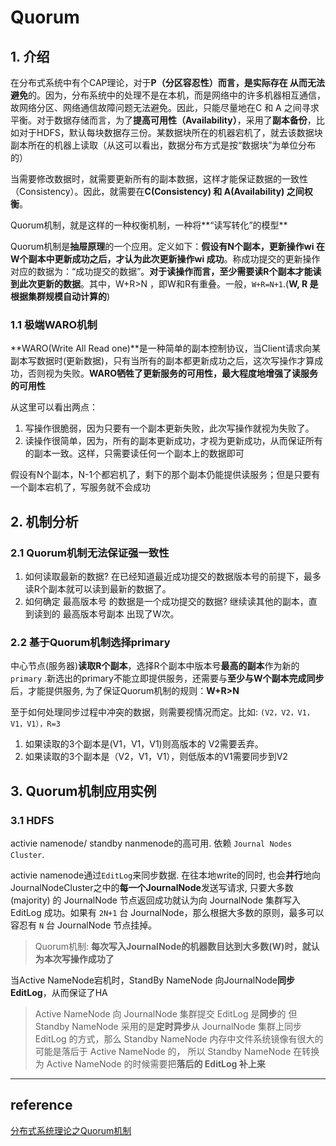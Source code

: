 # Quorum

## 1. 介绍

在分布式系统中有个CAP理论，对于**P（分区容忍性）**而言，是实际存在 从而**无法避免**的。因为，分布系统中的处理不是在本机，而是网络中的许多机器相互通信，故网络分区、网络通信故障问题无法避免。因此，只能尽量地在C 和 A 之间寻求平衡。对于数据存储而言，为了**提高可用性（Availability）**，采用了**副本备份**，比如对于HDFS，默认每块数据存三份。某数据块所在的机器宕机了，就去该数据块副本所在的机器上读取（从这可以看出，数据分布方式是按“数据块”为单位分布的）

当需要修改数据时，就需要更新所有的副本数据，这样才能保证数据的一致性（Consistency）。因此，就需要在**C(Consistency) 和 A(Availability) 之间权衡**。

Quorum机制，就是这样的一种权衡机制，一种将**“读写转化”的模型**

Quorum机制是**抽屉原理**的一个应用。定义如下：**假设有N个副本，更新操作wi 在W个副本中更新成功之后，才认为此次更新操作wi 成功**。称成功提交的更新操作对应的数据为：“成功提交的数据”。**对于读操作而言，至少需要读R个副本才能读到此次更新的数据**。其中，W+R>N ，即W和R有重叠。一般，`W+R=N+1`.(**W, R 是根据集群规模自动计算的**)

### 1.1 极端WARO机制

**WARO(Write All Read one)**是一种简单的副本控制协议，当Client请求向某副本写数据时(更新数据)，只有当所有的副本都更新成功之后，这次写操作才算成功，否则视为失败。**WARO牺牲了更新服务的可用性，最大程度地增强了读服务的可用性**

从这里可以看出两点：

1. 写操作很脆弱，因为只要有一个副本更新失败，此次写操作就视为失败了。
2. 读操作很简单，因为，所有的副本更新成功，才视为更新成功，从而保证所有的副本一致。这样，只需要读任何一个副本上的数据即可

假设有N个副本，N-1个都宕机了，剩下的那个副本仍能提供读服务；但是只要有一个副本宕机了，写服务就不会成功

## 2. 机制分析

### 2.1 Quorum机制无法保证强一致性

1. 如何读取最新的数据? 在已经知道最近成功提交的数据版本号的前提下，最多读R个副本就可以读到最新的数据了。
2. 如何确定 最高版本号 的数据是一个成功提交的数据? 继续读其他的副本，直到读到的 最高版本号副本 出现了W次。

### 2.2 基于Quorum机制选择primary

中心节点(服务器)**读取R个副本**，选择R个副本中版本号**最高的副本**作为新的`primary` .新选出的primary不能立即提供服务，还需要与**至少与W个副本完成同步**后，才能提供服务, 为了保证Quorum机制的规则：**W+R>N**

至于如何处理同步过程中冲突的数据，则需要视情况而定。比如: `(V2，V2，V1，V1，V1），R=3`

1. 如果读取的3个副本是(V1，V1，V1)则高版本的 V2需要丢弃。
2. 如果读取的3个副本是（V2，V1，V1），则低版本的V1需要同步到V2

## 3. Quorum机制应用实例

### 3.1 HDFS

activie namenode/ standby nanmenode的高可用. 依赖 `Journal Nodes Cluster`.

activie namenode通过`EditLog`来同步数据. 在往本地write的同时, 也会**并行**地向 JournalNodeCluster之中的**每一个JournalNode**发送写请求, 只要大多数(majority) 的 JournalNode 节点返回成功就认为向 JournalNode 集群写入 EditLog 成功。如果有 `2N+1` 台 JournalNode，那么根据大多数的原则，最多可以容忍有 `N` 台 JournalNode 节点挂掉。

> Quorum机制: **每次写入JournalNode的机器数目达到大多数(W)时，就认为本次写操作成功了**

当Active NameNode宕机时，StandBy NameNode 向JournalNode**同步EditLog**，从而保证了HA

> Active NameNode 向 JournalNode 集群提交 EditLog 是**同步**的
> 但 Standby NameNode 采用的是**定时异步**从 JournalNode 集群上同步 EditLog 的方式，那么 Standby NameNode 内存中文件系统镜像有很大的可能是落后于 Active NameNode 的，
> 所以 Standby NameNode 在转换为 Active NameNode 的时候需要把**落后的 EditLog 补上来**

----

## reference

[分布式系统理论之Quorum机制](https://www.cnblogs.com/hapjin/p/5626889.html)
